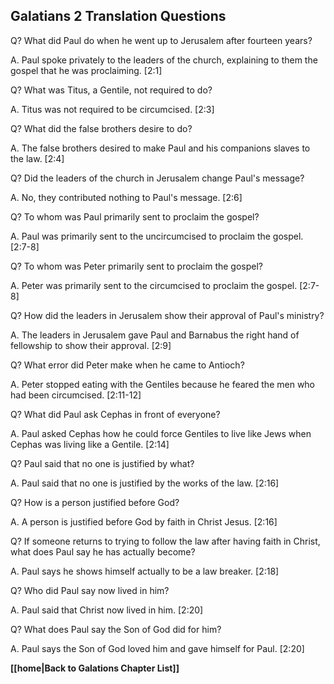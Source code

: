 ## Galatians 2 Translation Questions ##

Q? What did Paul do when he went up to Jerusalem after fourteen years?

A. Paul spoke privately to the leaders of the church, explaining to them the gospel that he was proclaiming. [2:1]

Q? What was Titus, a Gentile, not required to do?

A. Titus was not required to be circumcised. [2:3]

Q? What did the false brothers desire to do?

A. The false brothers desired to make Paul and his companions slaves to the law. [2:4]

Q? Did the leaders of the church in Jerusalem change Paul's message?

A. No, they contributed nothing to Paul's message. [2:6]

Q? To whom was Paul primarily sent to proclaim the gospel?

A. Paul was primarily sent to the uncircumcised to proclaim the gospel. [2:7-8]

Q? To whom was Peter primarily sent to proclaim the gospel?

A. Peter was primarily sent to the circumcised to proclaim the gospel. [2:7-8]

Q? How did the leaders in Jerusalem show their approval of Paul's ministry?

A. The leaders in Jerusalem gave Paul and Barnabus the right hand of fellowship to show their approval. [2:9]

Q? What error did Peter make when he came to Antioch?

A. Peter stopped eating with the Gentiles because he feared the men who had been circumcised. [2:11-12]

Q? What did Paul ask Cephas in front of everyone?

A. Paul asked Cephas how he could force Gentiles to live like Jews when Cephas was living like a Gentile. [2:14]

Q? Paul said that no one is justified by what?

A. Paul said that no one is justified by the works of the law. [2:16]

Q? How is a person justified before God?

A. A person is justified before God by faith in Christ Jesus. [2:16]

Q? If someone returns to trying to follow the law after having faith in Christ, what does Paul say he has actually become?

A. Paul says he shows himself actually to be a law breaker. [2:18]

Q? Who did Paul say now lived in him?

A. Paul said that Christ now lived in him. [2:20]

Q? What does Paul say the Son of God did for him?

A. Paul says the Son of God loved him and gave himself for Paul. [2:20]

__[[home|Back to Galations Chapter List]]__

